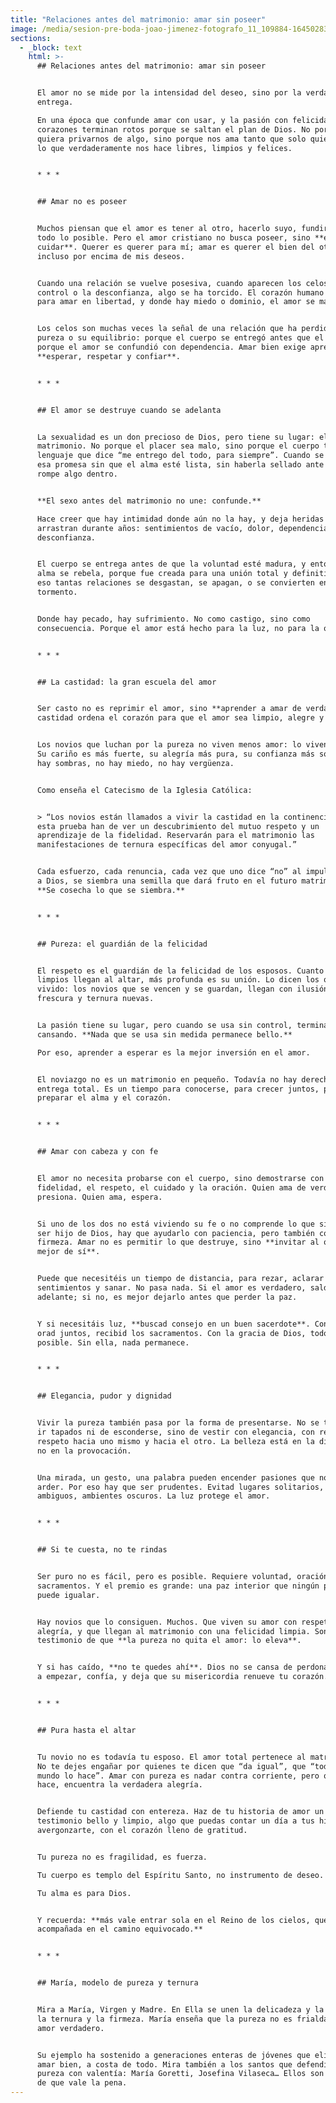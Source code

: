 ```yaml
---
title: "Relaciones antes del matrimonio: amar sin poseer"
image: /media/sesion-pre-boda-joao-jimenez-fotografo_11_109884-164502837871748.webp
sections:
  - _block: text
    html: >-
      ## Relaciones antes del matrimonio: amar sin poseer


      El amor no se mide por la intensidad del deseo, sino por la verdad de la
      entrega.  

      En una época que confunde amar con usar, y la pasión con felicidad, muchos
      corazones terminan rotos porque se saltan el plan de Dios. No porque Él
      quiera privarnos de algo, sino porque nos ama tanto que solo quiere darnos
      lo que verdaderamente nos hace libres, limpios y felices.


      * * *


      ## Amar no es poseer


      Muchos piensan que el amor es tener al otro, hacerlo suyo, fundirse en
      todo lo posible. Pero el amor cristiano no busca poseer, sino **entregar y
      cuidar**. Querer es querer para mí; amar es querer el bien del otro,
      incluso por encima de mis deseos.


      Cuando una relación se vuelve posesiva, cuando aparecen los celos, el
      control o la desconfianza, algo se ha torcido. El corazón humano fue hecho
      para amar en libertad, y donde hay miedo o dominio, el amor se marchita.


      Los celos son muchas veces la señal de una relación que ha perdido su
      pureza o su equilibrio: porque el cuerpo se entregó antes que el alma, o
      porque el amor se confundió con dependencia. Amar bien exige aprender a
      **esperar, respetar y confiar**.


      * * *


      ## El amor se destruye cuando se adelanta


      La sexualidad es un don precioso de Dios, pero tiene su lugar: el
      matrimonio. No porque el placer sea malo, sino porque el cuerpo tiene un
      lenguaje que dice “me entrego del todo, para siempre”. Cuando se pronuncia
      esa promesa sin que el alma esté lista, sin haberla sellado ante Dios, se
      rompe algo dentro.


      **El sexo antes del matrimonio no une: confunde.**  

      Hace creer que hay intimidad donde aún no la hay, y deja heridas que se
      arrastran durante años: sentimientos de vacío, dolor, dependencia o
      desconfianza.


      El cuerpo se entrega antes de que la voluntad esté madura, y entonces el
      alma se rebela, porque fue creada para una unión total y definitiva. Por
      eso tantas relaciones se desgastan, se apagan, o se convierten en
      tormento.


      Donde hay pecado, hay sufrimiento. No como castigo, sino como
      consecuencia. Porque el amor está hecho para la luz, no para la oscuridad.


      * * *


      ## La castidad: la gran escuela del amor


      Ser casto no es reprimir el amor, sino **aprender a amar de verdad**. La
      castidad ordena el corazón para que el amor sea limpio, alegre y fiel.


      Los novios que luchan por la pureza no viven menos amor: lo viven mejor.
      Su cariño es más fuerte, su alegría más pura, su confianza más sólida. No
      hay sombras, no hay miedo, no hay vergüenza.


      Como enseña el Catecismo de la Iglesia Católica:


      > “Los novios están llamados a vivir la castidad en la continencia. En
      esta prueba han de ver un descubrimiento del mutuo respeto y un
      aprendizaje de la fidelidad. Reservarán para el matrimonio las
      manifestaciones de ternura específicas del amor conyugal.”


      Cada esfuerzo, cada renuncia, cada vez que uno dice “no” al impulso y “sí”
      a Dios, se siembra una semilla que dará fruto en el futuro matrimonio.
      **Se cosecha lo que se siembra.**


      * * *


      ## Pureza: el guardián de la felicidad


      El respeto es el guardián de la felicidad de los esposos. Cuanto más
      limpios llegan al altar, más profunda es su unión. Lo dicen los que lo han
      vivido: los novios que se vencen y se guardan, llegan con ilusión,
      frescura y ternura nuevas.


      La pasión tiene su lugar, pero cuando se usa sin control, termina
      cansando. **Nada que se usa sin medida permanece bello.**  

      Por eso, aprender a esperar es la mejor inversión en el amor.


      El noviazgo no es un matrimonio en pequeño. Todavía no hay derecho a la
      entrega total. Es un tiempo para conocerse, para crecer juntos, para
      preparar el alma y el corazón.


      * * *


      ## Amar con cabeza y con fe


      El amor no necesita probarse con el cuerpo, sino demostrarse con la
      fidelidad, el respeto, el cuidado y la oración. Quien ama de verdad, no
      presiona. Quien ama, espera.


      Si uno de los dos no está viviendo su fe o no comprende lo que significa
      ser hijo de Dios, hay que ayudarlo con paciencia, pero también con
      firmeza. Amar no es permitir lo que destruye, sino **invitar al otro a lo
      mejor de sí**.


      Puede que necesitéis un tiempo de distancia, para rezar, aclarar
      sentimientos y sanar. No pasa nada. Si el amor es verdadero, saldrá
      adelante; si no, es mejor dejarlo antes que perder la paz.


      Y si necesitáis luz, **buscad consejo en un buen sacerdote**. Confesaros,
      orad juntos, recibid los sacramentos. Con la gracia de Dios, todo es
      posible. Sin ella, nada permanece.


      * * *


      ## Elegancia, pudor y dignidad


      Vivir la pureza también pasa por la forma de presentarse. No se trata de
      ir tapados ni de esconderse, sino de vestir con elegancia, con recato, con
      respeto hacia uno mismo y hacia el otro. La belleza está en la dignidad,
      no en la provocación.


      Una mirada, un gesto, una palabra pueden encender pasiones que no deben
      arder. Por eso hay que ser prudentes. Evitad lugares solitarios, momentos
      ambiguos, ambientes oscuros. La luz protege el amor.


      * * *


      ## Si te cuesta, no te rindas


      Ser puro no es fácil, pero es posible. Requiere voluntad, oración y
      sacramentos. Y el premio es grande: una paz interior que ningún placer
      puede igualar.


      Hay novios que lo consiguen. Muchos. Que viven su amor con respeto y
      alegría, y que llegan al matrimonio con una felicidad limpia. Son
      testimonio de que **la pureza no quita el amor: lo eleva**.


      Y si has caído, **no te quedes ahí**. Dios no se cansa de perdonar. Vuelve
      a empezar, confía, y deja que su misericordia renueve tu corazón.


      * * *


      ## Pura hasta el altar


      Tu novio no es todavía tu esposo. El amor total pertenece al matrimonio.
      No te dejes engañar por quienes te dicen que “da igual”, que “todo el
      mundo lo hace”. Amar con pureza es nadar contra corriente, pero quien lo
      hace, encuentra la verdadera alegría.


      Defiende tu castidad con entereza. Haz de tu historia de amor un
      testimonio bello y limpio, algo que puedas contar un día a tus hijos sin
      avergonzarte, con el corazón lleno de gratitud.


      Tu pureza no es fragilidad, es fuerza.  

      Tu cuerpo es templo del Espíritu Santo, no instrumento de deseo.  

      Tu alma es para Dios.


      Y recuerda: **más vale entrar sola en el Reino de los cielos, que
      acompañada en el camino equivocado.**


      * * *


      ## María, modelo de pureza y ternura


      Mira a María, Virgen y Madre. En Ella se unen la delicadeza y la fuerza,
      la ternura y la firmeza. María enseña que la pureza no es frialdad, sino
      amor verdadero.


      Su ejemplo ha sostenido a generaciones enteras de jóvenes que eligieron
      amar bien, a costa de todo. Mira también a los santos que defendieron su
      pureza con valentía: María Goretti, Josefina Vilaseca… Ellos son la prueba
      de que vale la pena.
---
```

